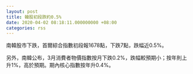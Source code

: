 ```yaml
---
layout: post
title: 韓股初段跌約0.5%
date: 2020-04-02 08:18:11.000000000 +08:00
categories: rss
---
```


南韓股市下跌，首爾綜合指數初段報1678點，下跌7點，跌幅近0.5%。

另外，南韓公布，3月消費者物價指數按月下跌0.2%，跌幅較預期小；按年則上升1%，高於預期。期內核心指數按年升0.4%。
